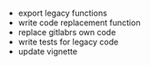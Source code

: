 - export legacy functions
- write code replacement function
- replace gitlabrs own code
- write tests for legacy code
- update vignette
